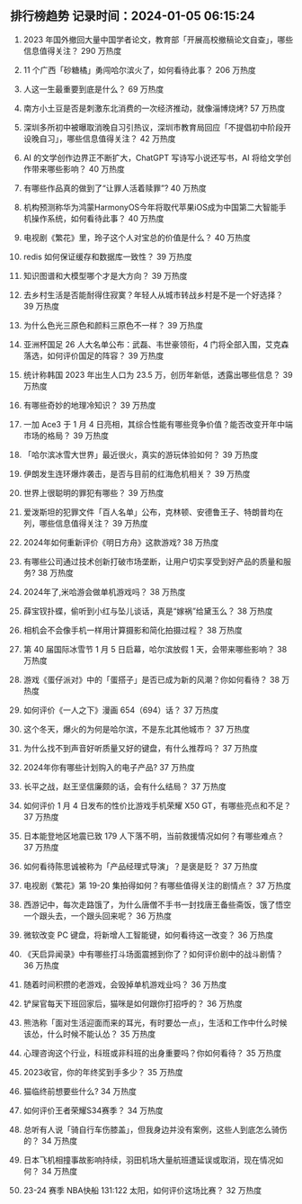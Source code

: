 
## 排行榜趋势 记录时间：2024-01-05 06:15:24
  
  1. 2023 年国外撤回大量中国学者论文，教育部「开展高校撤稿论文自查」，哪些信息值得关注？ 290 万热度
    
  2. 11 个广西「砂糖橘」勇闯哈尔滨火了，如何看待此事？ 206 万热度
    
  3. 人这一生最重要到底是什么？ 69 万热度
    
  4. 南方小土豆是否是刺激东北消费的一次经济推动，就像淄博烧烤? 57 万热度
    
  5. 深圳多所初中被曝取消晚自习引热议，深圳市教育局回应「不提倡初中阶段开设晚自习」，哪些信息值得关注？ 42 万热度
    
  6. AI 的文学创作边界正不断扩大，ChatGPT 写诗写小说还写书，AI 将给文学创作带来哪些影响？ 40 万热度
    
  7. 有哪些作品真的做到了“让罪人活着赎罪”? 40 万热度
    
  8. 机构预测称华为鸿蒙HarmonyOS今年将取代苹果iOS成为中国第二大智能手机操作系统，如何看待此事？ 40 万热度
    
  9. 电视剧《繁花》里，玲子这个人对宝总的价值是什么？ 40 万热度
    
  10. redis 如何保证缓存和数据库一致性？ 39 万热度
    
  11. 知识图谱和大模型哪个才是大方向？ 39 万热度
    
  12. 去乡村生活是否能耐得住寂寞？年轻人从城市转战乡村是不是一个好选择？ 39 万热度
    
  13. 为什么色光三原色和颜料三原色不一样？ 39 万热度
    
  14. 亚洲杯国足 26 人大名单公布：武磊、韦世豪领衔，4 门将全部入围，艾克森落选，如何评价国足的阵容？ 39 万热度
    
  15. 统计称韩国 2023 年出生人口为 23.5 万，创历年新低，透露出哪些信息？ 39 万热度
    
  16. 有哪些奇妙的地理冷知识？ 39 万热度
    
  17. 一加 Ace3 于 1 月 4 日亮相，其综合性能有哪些竞争价值？能否改变开年中端市场的格局？ 39 万热度
    
  18. 「哈尔滨冰雪大世界」最近很火，真实的游玩体验如何？ 39 万热度
    
  19. 伊朗发生连环爆炸袭击，是否与目前的红海危机相关？ 39 万热度
    
  20. 世界上很聪明的罪犯有哪些？ 39 万热度
    
  21. 爱泼斯坦的犯罪文件「百人名单」公布，克林顿、安德鲁王子、特朗普均在列，哪些信息值得关注？ 39 万热度
    
  22. 2024年如何重新评价《明日方舟》这款游戏? 38 万热度
    
  23. 有哪些公司通过技术创新打破市场垄断，让用户切实享受到好产品的质量和服务? 38 万热度
    
  24. 2024年了,米哈游会做单机游戏吗？ 38 万热度
    
  25. 薛宝钗扑蝶，偷听到小红与坠儿谈话，真是“嫁祸”给黛玉么？ 38 万热度
    
  26. 相机会不会像手机一样用计算摄影和简化拍摄过程？ 38 万热度
    
  27. 第 40 届国际冰雪节 1 月 5 日启幕，哈尔滨放假 1 天，会带来哪些影响？ 38 万热度
    
  28. 游戏《蛋仔派对》中的「蛋搭子」是否已成为新的风潮？你如何看待？ 38 万热度
    
  29. 如何评价《一人之下》漫画 654（694）话？ 37 万热度
    
  30. 这个冬天，爆火的为何是哈尔滨，不是东北其他城市？ 37 万热度
    
  31. 为什么找不到声音好听质量又好的键盘，有什么推荐吗？ 37 万热度
    
  32. 2024年你有哪些计划购入的电子产品? 37 万热度
    
  33. 长平之战，赵王坚信廉颇的话，会有什么结局？ 37 万热度
    
  34. 如何评价 1 月 4 日发布的性价比游戏手机荣耀 X50 GT，有哪些亮点和不足？ 37 万热度
    
  35. 日本能登地区地震已致 179 人下落不明，当前救援情况如何？有哪些难点？ 37 万热度
    
  36. 如何看待陈思诚被称为「产品经理式导演」？是褒是贬？ 37 万热度
    
  37. 电视剧《繁花》第 19-20 集拍得如何？有哪些值得关注的剧情点？ 37 万热度
    
  38. 西游记中，每次走路饿了，为什么唐僧不手书一封找唐王备些斋饭，饿了悟空一个跟头去，一个跟头回来呢？ 36 万热度
    
  39. 微软改变 PC 键盘，将新增人工智能键，如何看待这一改变？ 36 万热度
    
  40. 《天启异闻录》中有哪些打斗场面震撼到你了？如何评价剧中的战斗剧情？ 36 万热度
    
  41. 随着时间积攒的老游戏，会毁掉单机游戏业吗？ 36 万热度
    
  42. 铲屎官每天下班回家后，猫咪是如何跟你打招呼的？ 36 万热度
    
  43. 熊浩称「面对生活迎面而来的耳光，有时要怂一点」，生活和工作中什么时候该怂，什么时候不能认怂？ 35 万热度
    
  44. 心理咨询这个行业，科班或非科班的出身重要吗？你如何看待？ 35 万热度
    
  45. 2023收官，你的年终奖到手多少？ 35 万热度
    
  46. 猫临终前想要些什么? 34 万热度
    
  47. 如何评价王者荣耀S34赛季？ 34 万热度
    
  48. 总听有人说「骑自行车伤膝盖」，但我身边并没有案例，这些人到底怎么骑伤的？ 34 万热度
    
  49. 日本飞机相撞事故影响持续，羽田机场大量航班遭延误或取消，现在情况如何？ 34 万热度
    
  50. 23-24 赛季 NBA快船 131:122 太阳，如何评价这场比赛？ 32 万热度
    